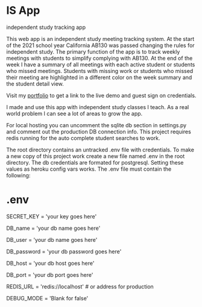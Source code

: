 # IS App
independent study tracking app

This web app is an independent study meeting tracking system. At the start of the 2021 school year California AB130 was passed changing the rules for independent study. The primary function of the app is to track weekly meetings with students to simplify complying with AB130. At the end of the week I have a summary of all meetings with each active student or students who missed meetings. Students with missing work or students who missed their meeting are highlighted in a different color on the week summary and the student detail view. 

Visit my <a href="https://autonomous-dev.herokuapp.com/project/2/">portfolio</a> to get a link to the live demo and guest sign on credentials.

I made and use this app with independent study classes I teach. As a real world problem I can see a lot of areas to grow the app.

For local hosting you can uncomment the sqlite db section in settings.py and comment out the production DB connection info. This project requires redis running for the auto complete student searches to work.

The root directory contains an untracked .env file with credentials. To make a new copy of this project work create a new file named .env in the root directory. The db credentials are formated for postgresql. Setting these values as heroku config vars works. The .env file must contain the following:

# .env

SECRET_KEY = 'your key goes here'

DB_name = 'your db name goes here'

DB_user = 'your db name goes here'

DB_password = 'your db password goes here'

DB_host = 'your db host goes here'

DB_port = 'your db port goes here'

REDIS_URL = 'redis://localhost'  # or address for production

DEBUG_MODE = 'Blank for false'
